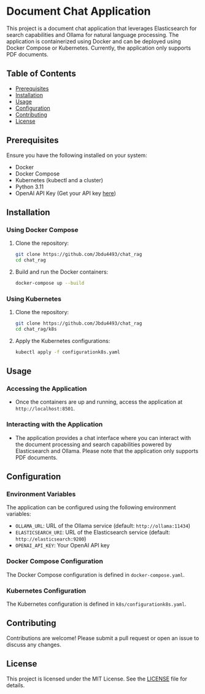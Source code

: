 # Document Chat Application

This project is a document chat application that leverages Elasticsearch for search capabilities and Ollama for natural language processing. The application is containerized using Docker and can be deployed using Docker Compose or Kubernetes. Currently, the application only supports PDF documents.

## Table of Contents

- [Prerequisites](#prerequisites)
- [Installation](#installation)
- [Usage](#usage)
- [Configuration](#configuration)
- [Contributing](#contributing)
- [License](#license)

## Prerequisites

Ensure you have the following installed on your system:

- Docker
- Docker Compose
- Kubernetes (kubectl and a cluster)
- Python 3.11
- OpenAI API Key (Get your API key [here](https://openai.com/index/openai-api/))

## Installation

### Using Docker Compose

1. Clone the repository:
    ```bash
    git clone https://github.com/Jbdu4493/chat_rag
    cd chat_rag
    ```

2. Build and run the Docker containers:
    ```bash
    docker-compose up --build
    ```

### Using Kubernetes

1. Clone the repository:
    ```bash
    git clone https://github.com/Jbdu4493/chat_rag
    cd chat_rag/k8s
    ```

2. Apply the Kubernetes configurations:
    ```bash
    kubectl apply -f configurationk8s.yaml
    ```

## Usage

### Accessing the Application

- Once the containers are up and running, access the application at `http://localhost:8501`.

### Interacting with the Application

- The application provides a chat interface where you can interact with the document processing and search capabilities powered by Elasticsearch and Ollama. Please note that the application only supports PDF documents.

## Configuration

### Environment Variables

The application can be configured using the following environment variables:

- `OLLAMA_URL`: URL of the Ollama service (default: `http://ollama:11434`)
- `ELASTICSEARCH_URI`: URL of the Elasticsearch service (default: `http://elasticsearch:9200`)
- `OPENAI_API_KEY`: Your OpenAI API key

### Docker Compose Configuration

The Docker Compose configuration is defined in `docker-compose.yaml`.

### Kubernetes Configuration

The Kubernetes configuration is defined in `k8s/configurationk8s.yaml`.

## Contributing

Contributions are welcome! Please submit a pull request or open an issue to discuss any changes.

## License

This project is licensed under the MIT License. See the [LICENSE](LICENSE) file for details.
